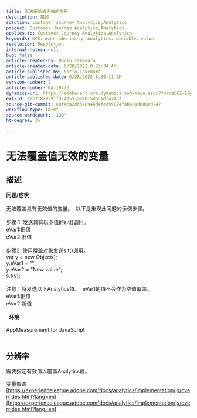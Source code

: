 ```yaml
---
title: 无法覆盖值无效的变量
description: 描述
solution: Customer Journey Analytics,Analytics
product: Customer Journey Analytics,Analytics
applies-to: Customer Journey Analytics,Analytics
keywords: KCS，override，empty，Analytics，variable，value
resolution: Resolution
internal-notes: null
bug: false
article-created-by: Norio Takemura
article-created-date: 6/28/2022 8:33:34 AM
article-published-by: Norio Takemura
article-published-date: 6/28/2022 8:36:11 AM
version-number: 2
article-number: KA-19773
dynamics-url: https://adobe-ent.crm.dynamics.com/main.aspx?forceUCI=1&pagetype=entityrecord&etn=knowledgearticle&id=620200fd-bcf6-ec11-bb3d-000d3a5b0bd2
exl-id: 92b71870-91fd-4255-a2e0-5dbd1df4743f
source-git-commit: e8f4ca2dd578944d4fe399074fab461de88ad247
workflow-type: tm+mt
source-wordcount: '130'
ht-degree: 3%

---
```


# 无法覆盖值无效的变量

## 描述

<b>问题/症状</b><br><br>无法覆盖具有无效值的变量。  以下是重现此问题的示例步骤。
<br> 
<br>步骤 1. 发送具有以下值的s.t()调用。
<br>eVar1:旧值
<br>eVar2:旧值
<br> 
<br>步骤2. 使用覆盖对象发送s.t()调用。
<br>var y = new Object();
<br>y.eVar1 = &quot;&quot;;
<br>y.eVar2 = &quot;New value&quot;;
<br>s.t(y);
<br> 
<br>注意：将发送以下Analytics值。  eVar1的值不会作为空值覆盖。
<br>eVar1:旧值
<br>eVar2:新值
<br> 
<br> 
<b>环境</b><br><br>AppMeasurement for JavaScript
<br> 

## 分辨率


需要指定有效值以覆盖Analytics值。

变量覆盖
[https://experienceleague.adobe.com/docs/analytics/implementation/js/overrides.html?lang=en](https://experienceleague.adobe.com/docs/analytics/implementation/js/overrides.html?lang=en)
